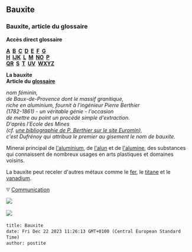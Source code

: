 ## Bauxite
### Bauxite, article du glossaire
 **Accès direct glossaire**

**[A](a.html)  [B](b.html)  [C](c.html)  [D](d.html)  [E](e.html)  [F](f.html)  [G](g.html)  
[H](h.html)  [IJK](ijk.html)  [L](l.html)  [M](m.html)  [NO](no.html)  [P](p.html)  
[QR](qr.html)  [S](s.html)  [T](t.html)  [UV](uv.html)  [WXYZ](wxyz.html)**

**La bauxite  
Article du [glossaire](glossaire.html)**

_nom féminin,  
de Baux-de-Provence dont le massif granitique,  
riche en aluminium, fournit à l'ingénieur Pierre Berthier  
(1782-1861) - un véritable génie - l'occasion  
de mettre au point un procédé simple d'extraction.  
D'après l'Ecole des Mines  
(cf. [une bibliographie de P. Berthier sur le site Euromin](http://euromin.w3sites.net/Nouveau_site/mineralogiste/biographies/Berthierf.htm)),  
c'est Dufrénoy qui attribua le premier au gisement le nom de bauxite._

Minerai principal de [l'aluminium](annexe1.html#al), de [l'alun](alun.html) et de [l'alumine](alumine.html), des substances qui connaissent de nombreux usages en arts plastiques et domaines voisins.

La bauxite peut receler d'autres métaux comme le [fer](fer.html), le [titane](titanes.html) et le [vanadium](annexe1.html#v).



![](images/flechebas.gif) [Communication](http://www.artrealite.com/annonceurs.htm) 

[![](https://cbonvin.fr/sites/regie.artrealite.com/visuels/campagne1.png)](index-2.html#20131014)

![](https://cbonvin.fr/sites/regie.artrealite.com/visuels/campagne2.png)
```
title: Bauxite
date: Fri Dec 22 2023 11:26:13 GMT+0100 (Central European Standard Time)
author: postite
```
